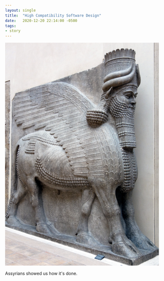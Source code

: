 ```yaml
---
layout: single
title:  "High Compatibility Software Design"
date:   2020-12-20 22:14:00 -0500
tags:
- story
---
```

![Lamassu](/assets/img/lamassu.png)

Assyrians showed us how it's done.